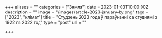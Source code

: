 +++
aliases = ""
categories = ["Зямля"]
date = 2023-01-03T10:00:00Z
description = ""
image = "/images/article-2023-january-by.png"
tags = ["2023", "клiмат"]
title = "Студзень 2023 года ў параўнанні са студнямі з 1922 па 2022 год"
type = "post"
url = ""

+++

